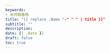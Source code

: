 ```yaml
---
keywords:
- 米开朗基杨
title: "{{ replace .Name "-" " " | title }}"
subtitle: ""
description:
date: {{ .Date }}
draft: false
toc: true
---
```


